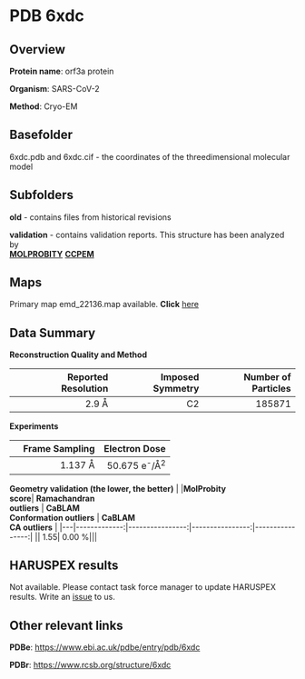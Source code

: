 # PDB 6xdc

## Overview

**Protein name**: orf3a protein

**Organism**: SARS-CoV-2

**Method**: Cryo-EM



## Basefolder

6xdc.pdb and 6xdc.cif - the coordinates of the threedimensional molecular model

## Subfolders



**old** - contains files from historical revisions

**validation** - contains validation reports. This structure has been analyzed by <br>  [**MOLPROBITY**](https://github.com/thorn-lab/coronavirus_structural_task_force/tree/master/pdb/orf3a_protein/SARS-CoV-2/6xdc/validation/molprobity)   [**CCPEM**](https://github.com/thorn-lab/coronavirus_structural_task_force/tree/master/pdb/orf3a_protein/SARS-CoV-2/6xdc/validation/ccpem-validation) 



## Maps

Primary map emd_22136.map available. **Click** [here](http://ftp.wwpdb.org/pub/emdb/structures/EMD-22136/map/) 

## Data Summary
**Reconstruction Quality and Method**

|   | Reported Resolution | Imposed Symmetry | Number of Particles |
|---|-------------:|----------------:|--------------:|
|   |2.9 Å|C2|185871|

**Experiments**

|   | Frame Sampling | Electron Dose |
|---|-------------:|----------------:|
|   |1.137 Å|50.675 e<sup>-</sup>/Å<sup>2</sup>|

**Geometry validation (the lower, the better)**
|   |**MolProbity<br>score**| **Ramachandran<br>outliers** | **CaBLAM<br>Conformation outliers** | **CaBLAM<br>CA outliers** |
|---|-------------:|----------------:|----------------:|----------------:|
||  1.55|  0.00 %|||

## HARUSPEX results

Not available. Please contact task force manager to update HARUSPEX results. Write an [issue](https://github.com/thorn-lab/coronavirus_structural_task_force/issues) to us.

## Other relevant links 
**PDBe**:  https://www.ebi.ac.uk/pdbe/entry/pdb/6xdc
 
**PDBr**: https://www.rcsb.org/structure/6xdc 
